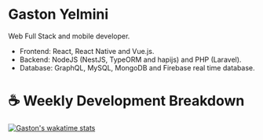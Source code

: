 # Gaston Yelmini

Web Full Stack and mobile developer.

- Frontend: React, React Native and Vue.js.
- Backend: NodeJS (NestJS, TypeORM and hapijs) and PHP (Laravel).
- Database: GraphQL, MySQL, MongoDB and Firebase real time database.

# ☕️ Weekly Development Breakdown
[![Gaston's wakatime stats](https://github-readme-stats.vercel.app/api/wakatime?username=gastonyelmini)](https://github.com/anuraghazra/github-readme-stats)
